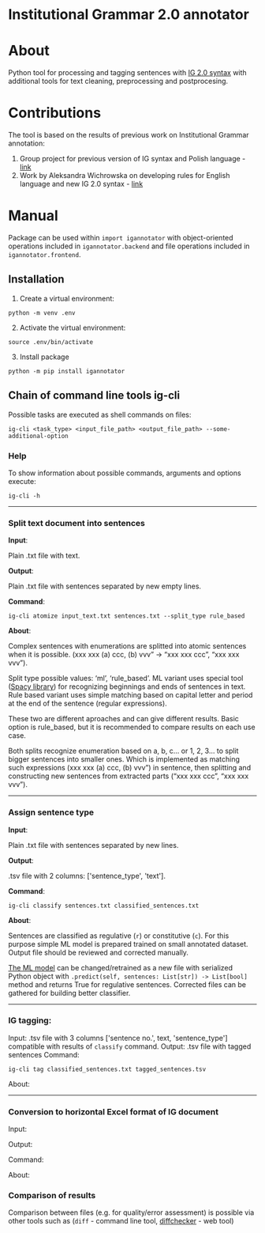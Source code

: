 # Institutional Grammar 2.0 annotator

# About
Python tool for processing and tagging sentences with [IG 2.0 syntax](https://arxiv.org/abs/2008.08937) with additional tools for text cleaning, preprocessing and postprocesing. 

# Contributions

The tool is based on the results of previous work on Institutional Grammar annotation:
1. Group project for previous version of IG syntax and Polish language - [link](https://github.com/rzepinskip/ig-annotator) 
2. Work by Aleksandra Wichrowska on developing rules for English language and new IG 2.0 syntax - [link](https://github.com/airi314/annotator/tree/master)


# Manual

Package can be used within `import igannotator` with object-oriented operations included in `igannotator.backend` and file operations included in `igannotator.frontend`. 

## Installation

1. Create a virtual environment:

```
python -m venv .env
```
2. Activate the virtual environment:
```
source .env/bin/activate
```

3. Install package
```  
python -m pip install igannotator
```


## Chain of command line tools **ig-cli**

Possible tasks are executed as shell commands on files:

```
ig-cli <task_type> <input_file_path> <output_file_path> --some-additional-option
```

### Help
To show information about possible commands, arguments and options execute:
```
ig-cli -h
```

----------------------------------------------------------

### Split text document into sentences

**Input**:

Plain .txt file with text.

**Output**:
	
Plain .txt file with sentences separated by new empty lines. 

**Command**:
```
ig-cli atomize input_text.txt sentences.txt --split_type rule_based
```

**About**:

Complex sentences with enumerations are splitted into atomic sentences when it is possible. (xxx xxx (a) ccc, (b) vvv” -> “xxx xxx ccc”, “xxx xxx vvv”).

Split type possible values: ‘ml’, ‘rule_based’. ML variant uses special tool ([Spacy library](https://spacy.io)) for recognizing beginnings and ends of sentences in text. Rule based variant uses simple matching based on capital letter and period at the end of the sentence (regular expressions). 

These two are different aproaches and can give different results. Basic option is rule_based, but it is recommended to compare results on each use case.

Both splits recognize enumeration based on a, b, c… or 1, 2, 3… to split bigger sentences into smaller ones. Which is implemented as matching such expressions (xxx xxx (a) ccc, (b) vvv”) in sentence, then splitting and constructing new sentences from extracted parts (“xxx xxx ccc”, “xxx xxx vvv”).

----------------------------------------------------------

### Assign sentence type
**Input**:

Plain .txt file with sentences separated by new lines.

**Output**:

.tsv file with 2 columns: ['sentence_type', 'text'].

**Command**:
```
ig-cli classify sentences.txt classified_sentences.txt
```

**About**:

Sentences are classified as regulative (`r`) or constitutive (`c`). For this purpose simple ML model is prepared trained on small annotated dataset. Output file should be reviewed and corrected manually.

[The ML model](https://github.com/institutional-grammar-pl/policydemic-annotator/blob/rc_07_2021/sentence_type_classifier.joblib) can be changed/retrained as a new file with serialized Python object with `.predict(self, sentences: List[str]) -> List[bool]` method and returns True for regulative sentences. Corrected files can be gathered for building better classifier.

----------------------------------------------------------

### IG tagging:
Input:
.tsv file with 3 columns ['sentence no.', text, 'sentence_type'] compatible with results of `classify` command.
Output:
.tsv file with tagged sentences
Command:
```
ig-cli tag classified_sentences.txt tagged_sentences.tsv
```
About:

----------------------------------------------------------

### Conversion to horizontal Excel format of IG document
Input:
>
Output:
>
Command:
>	
About:	
	
### Comparison of results
Comparison between files (e.g. for quality/error assessment) is possible via other tools such as (`diff` - command line tool, [diffchecker](https://www.diffchecker.com) - web tool)

